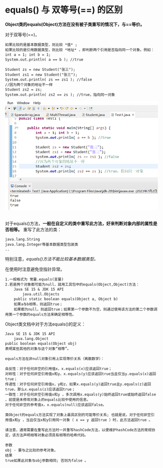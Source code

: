 # equals() 与 双等号(==) 的区别

**Object类的equals(Object)方法在没有被子类重写的情况下，与==等价。**

对于双等号(==)，
    
    如果比较的是基本数据类型，则比较 *值* ;
    如果比较的是引用数据类型，则比较 *地址* ，即判断两个引用是否指向同一个对象。例如：
    int a = 1; int b = 1;
    System.out.println( a == b ); //true

    Student zs = new Student("张三");
    Student zs1 = new Student("张三");
    System.out.println( zs == zs1 ); //false
    //因为两个对象的地址不一样
    Student zs2 = zs;
    System.out.println( zs2 == zs ); //true，指向同一对象

![==](../Pictures/双等号.png)

<br>对于equals()方法，**一般在自定义的类中重写此方法，好来判断对象内部的属性是否相等。** 重写了此方法的类：

    java.lang.String
    java.lang.Integer等基本数据类型包装类
    ..

特别注意，*equals()方法不能比较基本数据类型。*

在使用时注意避免空指针异常。

    1.一般格式为 常量.equals(变量)
    2.若是两个对象都可能为null，就用工具包中的equals(Object,Object)方法：
        Java SE 15 & JDK 15 API
            java.util.Objects
        public static boolean equals(Object a, Object b)
        如果a与b相等，则返回true；
        如果都为null，则返回true；如果第一个参数不为空，则通过使用该方法的第二个参数调用第一个参数的equals方法来确定相等性。

        
Object类文档中对于方法equals()的定义：

    Java SE 15 & JDK 15 API
        java.lang.Object
    public boolean equals(Object obj)
    表明某些其他的对象与这个对象“相等”。

    equals方法在非null对象引用上实现等价关系（离散数学）：

    自反性：对于任何非空的引用值x，x.equals(x)应该返回true；
    对称性：对于任何非空引用值x和y，x.equals(y)应该返回true当且仅当y.equals(x)返回true；
    传递性：对于任何非空引用值x，y和z，如果x.equals(y)返回true且y.equals(z)返回true，那么x.equals(z)应该返回true；
    一致性：对于任何非空引用值x和y ，多次调用x.equals(y)始终返回true或始终返回false ，前提是未修改对象上的equals比较中使用的信息。
    对于任何非空的参考值x，x.equals(null)应该返回false。
    
    类Object的equals方法实现了对象上最具区别的可能等价关系; 也就是说，对于任何非空引用值x和y ，当且仅当x和y引用同一对象（ x == y 返回true ）时，此方法返回true 。

    请注意，通常需要在重写此方法时一并重写hashCode方法，以便维护hashCode方法的常规协定，该方法声明相等对象必须具有相等的哈希代码。

    参数
    obj - 要与之比较的参考对象。
    结果
    true如果此对象与obj参数相同; 否则为false 。